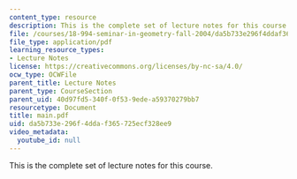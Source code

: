 ```yaml
---
content_type: resource
description: This is the complete set of lecture notes for this course.
file: /courses/18-994-seminar-in-geometry-fall-2004/da5b733e296f4ddaf365725ecf328ee9_main.pdf
file_type: application/pdf
learning_resource_types:
- Lecture Notes
license: https://creativecommons.org/licenses/by-nc-sa/4.0/
ocw_type: OCWFile
parent_title: Lecture Notes
parent_type: CourseSection
parent_uid: 40d97fd5-340f-0f53-9ede-a59370279bb7
resourcetype: Document
title: main.pdf
uid: da5b733e-296f-4dda-f365-725ecf328ee9
video_metadata:
  youtube_id: null
---
```

This is the complete set of lecture notes for this course.